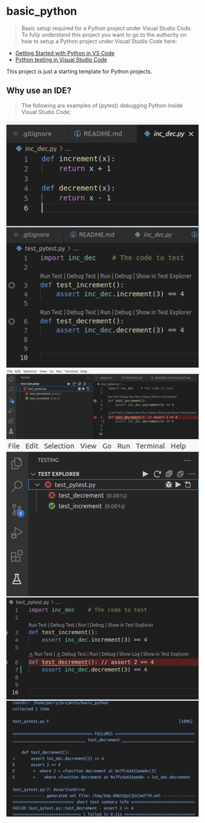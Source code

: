 

# basic_python
> Basic setup required for a Python project under Visual Studio Code. To fully understand this project you want to go to the authority on how to setup a Python project under Visual Studio Code here:<br/>

- [Getting Started with Python in VS Code](https://code.visualstudio.com/docs/python/python-tutorial)<br/>
- [Python testing in Visual Studio Code](https://code.visualstudio.com/docs/python/testing)<br/>

This project is just a starting template for Python projects.

## Why use an IDE?
> The following are examples of (pytest) debugging Python inside Visual Studio Code:

![pytest](https://github.com/perryatdmg/basic_python/blob/main/etc/img/000.png)
![pytest](https://github.com/perryatdmg/basic_python/blob/main/etc/img/007.png)
![pytest](https://github.com/perryatdmg/basic_python/blob/main/etc/img/001.png)
![pytest](https://github.com/perryatdmg/basic_python/blob/main/etc/img/002.png)
![pytest](https://github.com/perryatdmg/basic_python/blob/main/etc/img/003.png)
![pytest](https://github.com/perryatdmg/basic_python/blob/main/etc/img/004.png)

